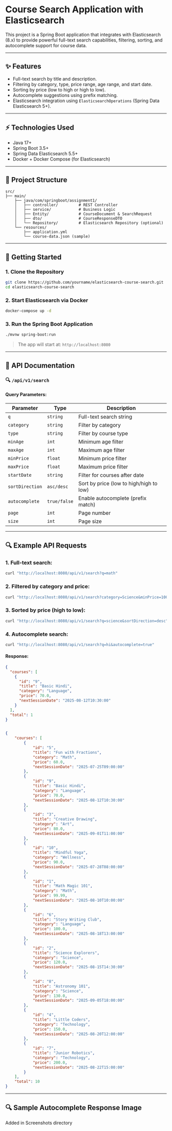 # Course Search Application with Elasticsearch

This project is a Spring Boot application that integrates with Elasticsearch (8.x) to provide powerful full-text search capabilities, filtering, sorting, and autocomplete support for course data.

---

## ✨ Features

- Full-text search by title and description.
- Filtering by category, type, price range, age range, and start date.
- Sorting by price (low to high or high to low).
- Autocomplete suggestions using prefix matching.
- Elasticsearch integration using `ElasticsearchOperations` (Spring Data Elasticsearch 5+).

---

## ⚡ Technologies Used

- Java 17+
- Spring Boot 3.5+
- Spring Data Elasticsearch 5.5+
- Docker + Docker Compose (for Elasticsearch)

---

## 📁 Project Structure

```
src/
├── main/
    ├── java/com/springboot/assignment1/
    │   ├── controller/         # REST Controller
    │   ├── service/            # Business Logic
    │   ├── Entity/             # CourseDocument & SearchRequest
    │   ├── dto/                # CourseResponseDTO
    │   └── Repository/         # Elasticsearch Repository (optional)
    └── resources/
        ├── application.yml
        └── course-data.json (sample)
```

---

## 🚀 Getting Started

### 1. Clone the Repository

```bash
git clone https://github.com/yourname/elasticsearch-course-search.git
cd elasticsearch-course-search
```

### 2. Start Elasticsearch via Docker

```bash
docker-compose up -d
```

### 3. Run the Spring Boot Application

```bash
./mvnw spring-boot:run
```

> The app will start at: `http://localhost:8080`

---

## 🧰 API Documentation

### 🔍 `/api/v1/search`

#### Query Parameters:

| Parameter       | Type         | Description                             |
| --------------- | ------------ | --------------------------------------- |
| `q`             | `string`     | Full-text search string                 |
| `category`      | `string`     | Filter by category                      |
| `type`          | `string`     | Filter by course type                   |
| `minAge`        | `int`        | Minimum age filter                      |
| `maxAge`        | `int`        | Maximum age filter                      |
| `minPrice`      | `float`      | Minimum price filter                    |
| `maxPrice`      | `float`      | Maximum price filter                    |
| `startDate`     | `string`     | Filter for courses after date           |
| `sortDirection` | `asc/desc`   | Sort by price (low to high/high to low) |
| `autocomplete`  | `true/false` | Enable autocomplete (prefix match)      |
| `page`          | `int`        | Page number                             |
| `size`          | `int`        | Page size                               |

---

## 🔍 Example API Requests

### 1. Full-text search:

```bash
curl "http://localhost:8080/api/v1/search?q=math"
```

### 2. Filtered by category and price:

```bash
curl "http://localhost:8080/api/v1/search?category=Science&minPrice=100&maxPrice=300"
```

### 3. Sorted by price (high to low):

```bash
curl "http://localhost:8080/api/v1/search?q=science&sortDirection=desc"
```

### 4. Autocomplete search:

```bash
curl "http://localhost:8080/api/v1/search?q=hi&autocomplete=true"
```

#### Response:

```json
{
  "courses": [
    {
      "id": "9",
      "title": "Basic Hindi",
      "category": "Language",
      "price": 70.0,
      "nextSessionDate": "2025-08-12T10:30:00"
    }
  ],
  "total": 1
}


{
    "courses": [
        {
            "id": "5",
            "title": "Fun with Fractions",
            "category": "Math",
            "price": 60.0,
            "nextSessionDate": "2025-07-25T09:00:00"
        },
        {
            "id": "9",
            "title": "Basic Hindi",
            "category": "Language",
            "price": 70.0,
            "nextSessionDate": "2025-08-12T10:30:00"
        },
        {
            "id": "3",
            "title": "Creative Drawing",
            "category": "Art",
            "price": 80.0,
            "nextSessionDate": "2025-09-01T11:00:00"
        },
        {
            "id": "10",
            "title": "Mindful Yoga",
            "category": "Wellness",
            "price": 90.0,
            "nextSessionDate": "2025-07-28T08:00:00"
        },
        {
            "id": "1",
            "title": "Math Magic 101",
            "category": "Math",
            "price": 99.99,
            "nextSessionDate": "2025-08-10T10:00:00"
        },
        {
            "id": "6",
            "title": "Story Writing Club",
            "category": "Language",
            "price": 100.0,
            "nextSessionDate": "2025-08-18T13:00:00"
        },
        {
            "id": "2",
            "title": "Science Explorers",
            "category": "Science",
            "price": 120.0,
            "nextSessionDate": "2025-08-15T14:30:00"
        },
        {
            "id": "8",
            "title": "Astronomy 101",
            "category": "Science",
            "price": 130.0,
            "nextSessionDate": "2025-09-05T18:00:00"
        },
        {
            "id": "4",
            "title": "Little Coders",
            "category": "Technology",
            "price": 150.0,
            "nextSessionDate": "2025-08-20T12:00:00"
        },
        {
            "id": "7",
            "title": "Junior Robotics",
            "category": "Technology",
            "price": 200.0,
            "nextSessionDate": "2025-08-22T15:00:00"
        }
    ],
    "total": 10
}
```

---

## 🔍 Sample Autocomplete Response Image
 Added in Screenshots directory





